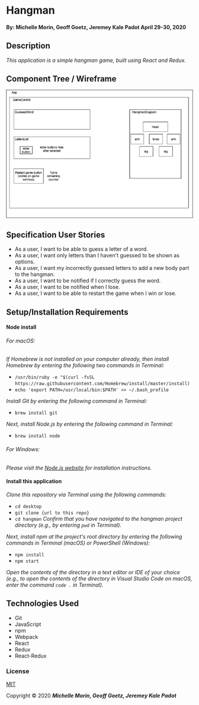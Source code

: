# Hangman

#### By: Michelle Morin, Geoff Goetz, Jeremey Kale Padot April 29-30, 2020

## Description

_This application is a simple hangman game, built using React and Redux._

## Component Tree / Wireframe
![component tree](componenttree.jpg)

## Specification User Stories
* As a user, I want to be able to guess a letter of a word.
* As a user, I want only letters than I haven't guessed to be shown as options.
* As a user, I want my incorrectly guessed letters to add a new body part to the hangman.
* As a user, I want to be notified if I correctly guess the word.
* As a user, I want to be notified when I lose.
* As a user, I want to be able to restart the game when I win or lose.

## Setup/Installation Requirements

#### Node install

###### For macOS:
_If Homebrew is not installed on your computer already, then install Homebrew by entering the following two commands in Terminal:_
* ``/usr/bin/ruby -e "$(curl -fsSL https://raw.githubusercontent.com/Homebrew/install/master/install)``
* ``echo 'export PATH=/usr/local/bin:$PATH' >> ~/.bash_profile``

_Install Git by entering the following command in Terminal:_
* ``brew install git``

_Next, install Node.js by entering the following command in Terminal:_
* ``brew install node``

###### For Windows:
_Please visit the [Node.js website](https://nodejs.org/en/download/) for installation instructions._

#### Install this application

_Clone this repository via Terminal using the following commands:_
* ``cd desktop``
* ``git clone {url to this repo}``
* ``cd hangman``
_Confirm that you have navigated to the hangman project directory (e.g., by entering ``pwd`` in Terminal)._

_Next, install npm at the project's root directory by entering the following commands in Terminal (macOS) or PowerShell (Windows):_
* ``npm install``
* ``npm start``

_Open the contents of the directory in a text editor or IDE of your choice (e.g., to open the contents of the directory in Visual Studio Code on macOS, enter the command ``code .`` in Terminal)._

## Technologies Used

* Git
* JavaScript
* npm
* Webpack
* React
* Redux
* React-Redux

### License

[MIT](https://choosealicense.com/licenses/mit/)

Copyright &copy; 2020 **_Michelle Morin, Geoff Goetz, Jeremey Kale Padot_** 